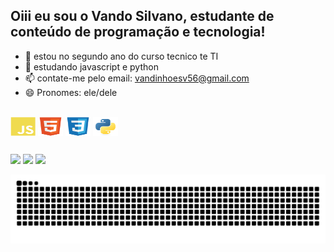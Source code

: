 ## Oiii eu sou o Vando Silvano, estudante de conteúdo de programação e tecnologia!


- 🔭 estou no segundo ano do curso tecnico te TI
- 🌱 estudando javascript e python
- 📫 contate-me pelo email: vandinhoesv56@gmail.com
- 😄 Pronomes: ele/dele

<div style="display: inline_block"><br>
  <img align="center" alt="Rafa-Js" height="30" width="40" src="https://raw.githubusercontent.com/devicons/devicon/master/icons/javascript/javascript-plain.svg">
  
 
  <img align="center" alt="Rafa-HTML" height="30" width="40" src="https://raw.githubusercontent.com/devicons/devicon/master/icons/html5/html5-original.svg">
  <img align="center" alt="Rafa-CSS" height="30" width="40" src="https://raw.githubusercontent.com/devicons/devicon/master/icons/css3/css3-original.svg">
  <img align="center" alt="Rafa-Python" height="30" width="40" src="https://raw.githubusercontent.com/devicons/devicon/master/icons/python/python-original.svg">
  
</div>
  
  ##
 
<div> 
 
  <a href="https://www.instagram.com/eoo__vn_?igsh=Z2xnbXRjNTh4N29o" target="_blank"><img src="https://img.shields.io/badge/-Instagram-%23E4405F?style=for-the-badge&logo=instagram&logoColor=white" target="_blank"></a>
  <a href = "mailto:vandinhoesv56@gmail.com"><img src="https://img.shields.io/badge/-Gmail-%23333?style=for-the-badge&logo=gmail&logoColor=white" target="_blank"></a>
  <a href="https://www.linkedin.com/in/vando-silvano-794a9536a/" target="_blank"><img src="https://img.shields.io/badge/-LinkedIn-%230077B5?style=for-the-badge&logo=linkedin&logoColor=white" target="_blank"></a> 

</div>


 <picture>
  <source media="(prefers-color-scheme: dark)" srcset="https://raw.githubusercontent.com/Vnzada22/Vnzada22/output/github-contribution-grid-snake-dark.svg">
  <source media="(prefers-color-scheme: light)" srcset="https://raw.githubusercontent.com/Vnzada22/Vnzada22/output/github-contribution-grid-snake.svg">
  <img alt="github contribution grid snake animation" src="https://raw.githubusercontent.com/Vnzada22/Vnzada22/output/github-contribution-grid-snake.svg">
</picture>


